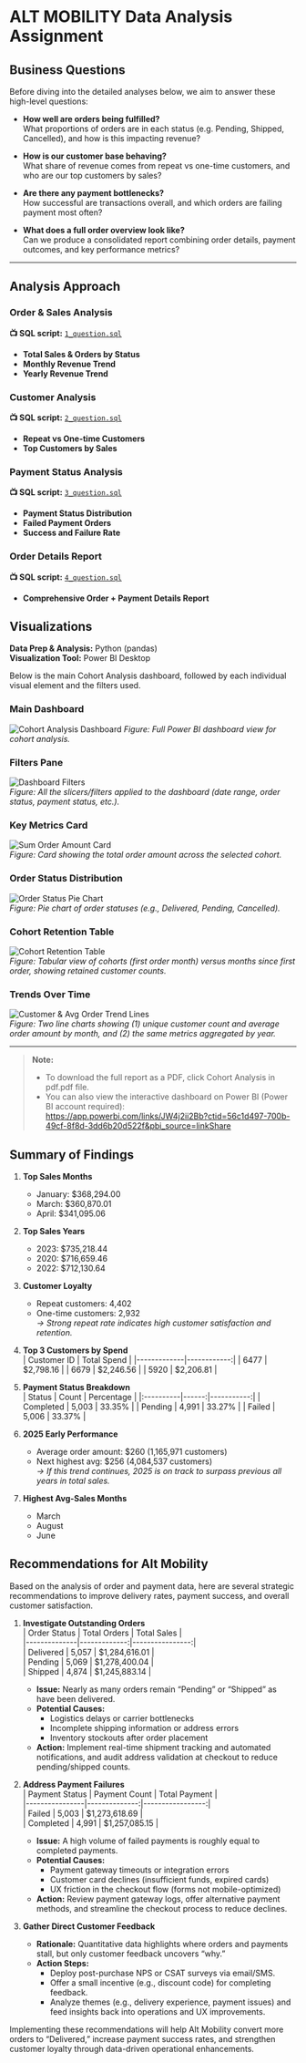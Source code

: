 # ALT MOBILITY Data Analysis Assignment

## Business Questions

Before diving into the detailed analyses below, we aim to answer these high-level questions:

- **How well are orders being fulfilled?**  
  What proportions of orders are in each status (e.g. Pending, Shipped, Cancelled), and how is this impacting revenue?

- **How is our customer base behaving?**  
  What share of revenue comes from repeat vs one-time customers, and who are our top customers by sales?

- **Are there any payment bottlenecks?**  
  How successful are transactions overall, and which orders are failing payment most often?

- **What does a full order overview look like?**  
  Can we produce a consolidated report combining order details, payment outcomes, and key performance metrics?

---

## Analysis Approach
### Order & Sales Analysis  
**📺 SQL script:** [`1_question.sql`](./1_question.sql)
- **Total Sales & Orders by Status**  
- **Monthly Revenue Trend**  
- **Yearly Revenue Trend**  

### Customer Analysis  
**📺 SQL script:** [`2_question.sql`](./2_question.sql)
- **Repeat vs One-time Customers**  
- **Top Customers by Sales**  

### Payment Status Analysis  
**📺 SQL script:** [`3_question.sql`](./3_question.sql)   
- **Payment Status Distribution**  
- **Failed Payment Orders**  
- **Success and Failure Rate**  

### Order Details Report  
**📺 SQL script:** [`4_question.sql`](./4_question.sql)  
- **Comprehensive Order + Payment Details Report**

## Visualizations  

**Data Prep & Analysis:** Python (pandas)  
**Visualization Tool:** Power BI Desktop  

Below is the main Cohort Analysis dashboard, followed by each individual visual element and the filters used.

### Main Dashboard  
![Cohort Analysis Dashboard](https://github.com/user-attachments/assets/553591aa-c62a-43b9-8d2b-29ec946e82b2)
*Figure: Full Power BI dashboard view for cohort analysis.*

### Filters Pane  
![Dashboard Filters](https://github.com/user-attachments/assets/27aab960-1e0d-43c3-87bd-86e1aaf409fb)  
*Figure: All the slicers/filters applied to the dashboard (date range, order status, payment status, etc.).*

### Key Metrics Card  
![Sum Order Amount Card](https://github.com/user-attachments/assets/49019fb2-d77d-4f25-99d3-c6cd5814750a)  
*Figure: Card showing the total order amount across the selected cohort.*

### Order Status Distribution  
![Order Status Pie Chart](https://github.com/user-attachments/assets/ca534043-3723-453d-b02d-f49696a01819)  
*Figure: Pie chart of order statuses (e.g., Delivered, Pending, Cancelled).*

### Cohort Retention Table  
![Cohort Retention Table](https://github.com/user-attachments/assets/5875b245-80b5-4701-8c9d-3099e80d16bc)  
*Figure: Tabular view of cohorts (first order month) versus months since first order, showing retained customer counts.*

### Trends Over Time  
![Customer & Avg Order Trend Lines](https://github.com/user-attachments/assets/62831300-ed9a-427e-9227-af19a5b5fbc9)  
*Figure: Two line charts showing (1) unique customer count and average order amount by month, and (2) the same metrics aggregated by year.*

---

> **Note:**  
> - To download the full report as a PDF, click Cohort Analysis in pdf.pdf file.
> - You can also view the interactive dashboard on Power BI (Power BI account required):  
>   https://app.powerbi.com/links/JW4j2ii2Bb?ctid=56c1d497-700b-49cf-8f8d-3dd6b20d522f&pbi_source=linkShare

## Summary of Findings

1. **Top Sales Months**  
   - January: \$368,294.00  
   - March:  \$360,870.01  
   - April:  \$341,095.06  

2. **Top Sales Years**  
   - 2023: \$735,218.44  
   - 2020: \$716,659.46  
   - 2022: \$712,130.64  

3. **Customer Loyalty**  
   - Repeat customers: 4,402  
   - One-time customers: 2,932  
   *→ Strong repeat rate indicates high customer satisfaction and retention.*

4. **Top 3 Customers by Spend**  
   | Customer ID | Total Spend |
   |-------------|------------:|
   | 6477        |  \$2,798.16 |
   | 6679        |  \$2,246.56 |
   | 5920        |  \$2,206.81 |

5. **Payment Status Breakdown**  
   | Status    | Count | Percentage |
   |:----------|------:|-----------:|
   | Completed | 5,003 |     33.35% |
   | Pending   | 4,991 |     33.27% |
   | Failed    | 5,006 |     33.37% |

6. **2025 Early Performance**  
   - Average order amount: \$260 (1,165,971 customers)  
   - Next highest avg: \$256 (4,084,537 customers)  
   *→ If this trend continues, 2025 is on track to surpass previous all years in total sales.*

7. **Highest Avg-Sales Months**  
   - March  
   - August  
   - June  

## Recommendations for Alt Mobility

Based on the analysis of order and payment data, here are several strategic recommendations to improve delivery rates, payment success, and overall customer satisfaction.

1. **Investigate Outstanding Orders**  
   | Order Status | Total Orders | Total Sales     |  
   |--------------|-------------:|----------------:|  
   | Delivered    | 5,057        | \$1,284,616.01  |  
   | Pending      | 5,069        | \$1,278,400.04  |  
   | Shipped      | 4,874        | \$1,245,883.14  |  
   - **Issue:** Nearly as many orders remain “Pending” or “Shipped” as have been delivered.  
   - **Potential Causes:**  
     - Logistics delays or carrier bottlenecks  
     - Incomplete shipping information or address errors  
     - Inventory stockouts after order placement  
   - **Action:** Implement real-time shipment tracking and automated notifications, and audit address validation at checkout to reduce pending/shipped counts.

2. **Address Payment Failures**  
   | Payment Status | Payment Count | Total Payment    |  
   |----------------|--------------:|-----------------:|  
   | Failed         | 5,003         | \$1,273,618.69   |  
   | Completed      | 4,991         | \$1,257,085.15   |  
   - **Issue:** A high volume of failed payments is roughly equal to completed payments.  
   - **Potential Causes:**  
     - Payment gateway timeouts or integration errors  
     - Customer card declines (insufficient funds, expired cards)  
     - UX friction in the checkout flow (forms not mobile-optimized)  
   - **Action:** Review payment gateway logs, offer alternative payment methods, and streamline the checkout process to reduce declines.

3. **Gather Direct Customer Feedback**  
   - **Rationale:** Quantitative data highlights where orders and payments stall, but only customer feedback uncovers “why.”  
   - **Action Steps:**  
     - Deploy post-purchase NPS or CSAT surveys via email/SMS.  
     - Offer a small incentive (e.g., discount code) for completing feedback.  
     - Analyze themes (e.g., delivery experience, payment issues) and feed insights back into operations and UX improvements.

Implementing these recommendations will help Alt Mobility convert more orders to “Delivered,” increase payment success rates, and strengthen customer loyalty through data-driven operational enhancements.  

